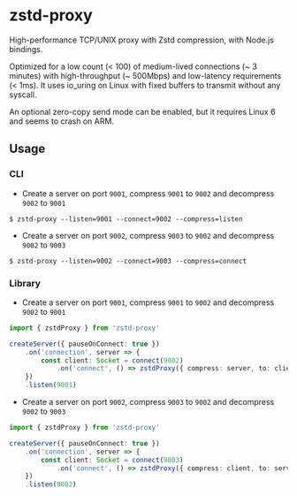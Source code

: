 # zstd-proxy

High-performance TCP/UNIX proxy with Zstd compression, with Node.js bindings.

Optimized for a low count (< 100) of medium-lived connections (~ 3 minutes) with high-throughput (~ 500Mbps) and low-latency requirements (< 1ms). It uses io_uring on Linux with fixed buffers to transmit without any syscall.

An optional zero-copy send mode can be enabled, but it requires Linux 6 and seems to crash on ARM.

## Usage

### CLI

- Create a server on port `9001`, compress `9001` to `9002` and decompress `9002` to `9001`
```console
$ zstd-proxy --listen=9001 --connect=9002 --compress=listen
```
- Create a server on port `9002`, compress `9003` to `9002` and decompress `9002` to `9003`
```console
$ zstd-proxy --listen=9002 --connect=9003 --compress=connect
```

### Library

- Create a server on port `9001`, compress `9001` to `9002` and decompress `9002` to `9001`
```ts
import { zstdProxy } from 'zstd-proxy'

createServer({ pauseOnConnect: true })
    .on('connection', server => {
        const client: Socket = connect(9002)
            .on('connect', () => zstdProxy({ compress: server, to: client }))
    })
    .listen(9001)
```
- Create a server on port `9002`, compress `9003` to `9002` and decompress `9002` to `9003`
```ts
import { zstdProxy } from 'zstd-proxy'

createServer({ pauseOnConnect: true })
    .on('connection', server => {
        const client: Socket = connect(9003)
            .on('connect', () => zstdProxy({ compress: client, to: server }))
    })
    .listen(9002)
```
